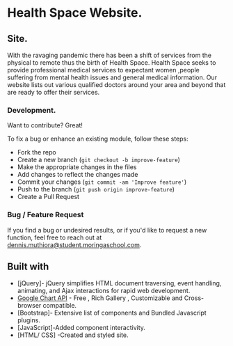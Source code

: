 # Health Space Website.



## Site.
With the ravaging pandemic there has been a shift of services from the physical to remote thus the birth of Health Space. Health Space seeks to provide professional medical services to expectant women ,people suffering from mental health issues and general medical information. Our website lists out various qualified doctors around your area and beyond that are ready to offer their services. 

### Development.
Want to contribute? Great!

To fix a bug or enhance an existing module, follow these steps:

- Fork the repo
- Create a new branch (`git checkout -b improve-feature`)
- Make the appropriate changes in the files
- Add changes to reflect the changes made
- Commit your changes (`git commit -am 'Improve feature'`)
- Push to the branch (`git push origin improve-feature`)
- Create a Pull Request 

### Bug / Feature Request

If you find a bug or undesired results, or if you'd like to request a new function, feel free to reach out at dennis.muthiora@student.moringaschool.com.

## Built with 

- [jQuery]- jQuery simplifies HTML document traversing, event handling, animating, and Ajax interactions for rapid web development.
- [Google Chart API](https://developers.google.com/chart/interactive/docs/quick_start) - Free , Rich Gallery , Customizable and Cross-browser compatible.
- [Bootstrap]- Extensive list of components and  Bundled Javascript plugins.
- [JavaScript]-Added component interactivity.
- [HTML/ CSS] -Created and styled site. 





